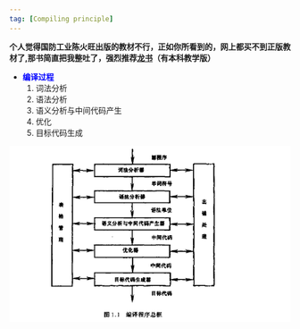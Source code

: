 ```yaml
---
tag: [Compiling principle]
---  
```


**个人觉得国防工业陈火旺出版的教材不行，正如你所看到的，网上都买不到正版教材了,那书简直把我整吐了，强烈推荐[龙书](https://book.douban.com/subject/3296317/)（有本科教学版）**

- **<font color = "blue">编译过程</font>**
    1. 词法分析
    2. 语法分析
    3. 语义分析与中间代码产生
    4. 优化
    5. 目标代码生成  
   
![编译程序总框](/picture/编译程序总框.png)